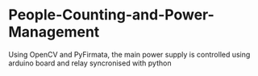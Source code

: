 # People-Counting-and-Power-Management
Using OpenCV and PyFirmata, the main power supply is controlled using arduino board and relay syncronised with python
